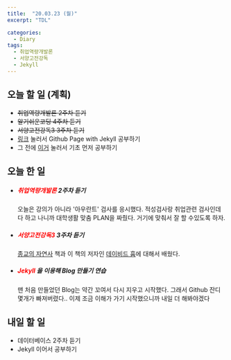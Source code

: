 ```yaml
---
title:  "20.03.23 (월)"
excerpt: "TDL"

categories:
  - Diary
tags:
  - 취업역량개발론
  - 서양고전강독
  - Jekyll
---
```


## 오늘 할 일 (계획)

- ~~취업역량개발론 2주차 듣기~~
- ~~알기쉬운코딩 4주차 듣기~~
- ~~서양고전강독3 3주차 듣기~~
- [링크](https://devinlife.com/howto/) 눌러서 Github Page with Jekyll 공부하기
- 그 전에 [이거](https://nolboo.kim/blog/2013/10/15/free-blog-with-github-jekyll/) 눌러서 기초 먼저 공부하기

## 오늘 한 일

- ##### <span style="color: red">취업역량개발론</span> 2주차 듣기

  오늘은 강의가 아니라 '아우란트' 검사를 응시했다. 적성검사랑 취업관련 검사인데  다 하고 나니까 대학생활 맞춤 PLAN을 짜줬다. 거기에 맞춰서 잘 할 수있도록 하자.

- ##### <span style="color: red">서양고전강독3</span> 3주차 듣기

  [종교의 자연사](https://blog.naver.com/opinion100/54210736) 책과 이 책의 저자인 [데이비드 흄](https://terms.naver.com/entry.nhn?docId=1156371&cid=40942&categoryId=40343)에 대해서 배웠다.

- ##### <span style="color: red">Jekyll</span> 을 이용해 Blog 만들기 연습

  맨 처음 만들었던 Blog는 약간 꼬여서 다시 지우고 시작했다. 그래서 Github 잔디 몇개가 빠져버렸다.. 이제 조금 이해가 가기 시작했으니까 내일 더 해봐야겠다

## 내일 할 일

- 데이터베이스 2주차 듣기
- Jekyll 이어서 공부하기

